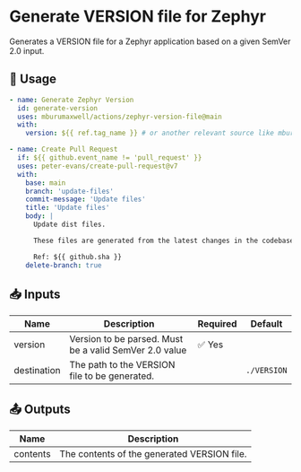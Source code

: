# Generate VERSION file for Zephyr

Generates a VERSION file for a Zephyr application based on a given SemVer 2.0 input.

## 🚀 Usage

```yaml
- name: Generate Zephyr Version
  id: generate-version
  uses: mburumaxwell/actions/zephyr-version-file@main
  with:
    version: ${{ ref.tag_name }} # or another relevant source like mburumaxwell/actions/get-version

- name: Create Pull Request
  if: ${{ github.event_name != 'pull_request' }}
  uses: peter-evans/create-pull-request@v7
  with:
    base: main
    branch: 'update-files'
    commit-message: 'Update files'
    title: 'Update files'
    body: |
      Update dist files.

      These files are generated from the latest changes in the codebase.

      Ref: ${{ github.sha }}
    delete-branch: true
```

## 📥 Inputs

| Name        | Description                                            | Required | Default     |
| ----------- | ------------------------------------------------------ | -------- | ----------- |
| version     | Version to be parsed. Must be a valid SemVer 2.0 value | ✅ Yes   |             |
| destination | The path to the VERSION file to be generated.          |          | `./VERSION` |

## 📤 Outputs

| Name     | Description                                 |
| -------- | ------------------------------------------- |
| contents | The contents of the generated VERSION file. |
